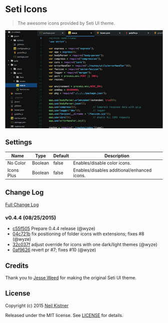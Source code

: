 # Seti Icons

> The awesome icons provided by Seti UI theme.

![Seti UI](https://github.com/jesseweed/seti-ui/raw/master/screenshot.png)

## Settings

| Name | Type | Default | Description |
|---|---|---|---|
| No Color | Boolean | false | Enables/disable color icons. |
| Icons Plus | Boolean | false | Enables/disables additional/enhanced icons. |

## Change Log

[Full Change Log](CHANGELOG.md)

### v0.4.4 (08/25/2015)
- [c55f505](https://github.com/wyze/seti-icons/commit/c55f5058c4909d0058bb56a0c5d50e1fb5d78b87) Prepare 0.4.4 release (@wyze)
- [04c721b](https://github.com/wyze/seti-icons/commit/04c721ba8955d40d42eb490c14ec90a3ef2ce786) fix positioning of folder icons with extensions; fixes #8 (@wyze)
- [32c037f](https://github.com/wyze/seti-icons/commit/32c037fa94df3abf9af5f02514136f1690dc4bfe) adjust override for icons with one dark/light themes (@wyze)
- [0af9626](https://github.com/wyze/seti-icons/commit/0af96267e9c1ad8112fefbef2af67460d1c159f5) revert pr #7; fixes #10 (@wyze)

## Credits

Thank you to [Jesse Weed](//github.com/jesseweed) for making the original Seti UI theme.

## License

Copyright (c) 2015 [Neil Kistner](//github.com/wyze)

Released under the MIT license. See [LICENSE](LICENSE) for details.
